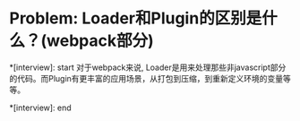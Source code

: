 # Problem: Loader和Plugin的区别是什么？(webpack部分)

*[interview]: start
对于webpack来说, Loader是用来处理那些非javascript部分的代码。而Plugin有更丰富的应用场景，从打包到压缩，到重新定义环境的变量等等。

*[interview]: end
